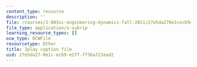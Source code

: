 ```yaml
---
content_type: resource
description: ''
file: /courses/2-003sc-engineering-dynamics-fall-2011/27e5da270e1cecb9e2ffff36a721ead2_cd8lDtAtJbE.srt
file_type: application/x-subrip
learning_resource_types: []
ocw_type: OCWFile
resourcetype: Other
title: 3play caption file
uid: 27e5da27-0e1c-ecb9-e2ff-ff36a721ead2
---
```

